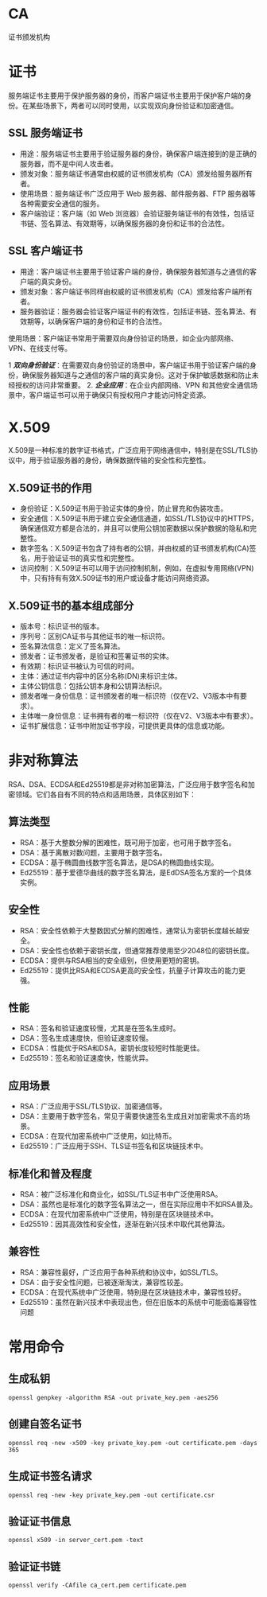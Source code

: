 
# CA
证书颁发机构

# 证书
服务端证书主要用于保护服务器的身份，而客户端证书主要用于保护客户端的身份。在某些场景下，两者可以同时使用，以实现双向身份验证和加密通信。

## SSL 服务端证书
* 用途：服务端证书主要用于验证服务器的身份，确保客户端连接到的是正确的服务器，而不是中间人攻击者。
* 颁发对象：服务端证书通常由权威的证书颁发机构（CA）颁发给服务器所有者。
* 使用场景：服务端证书广泛应用于 Web 服务器、邮件服务器、FTP 服务器等各种需要安全通信的服务。
* 客户端验证：客户端（如 Web 浏览器）会验证服务端证书的有效性，包括证书链、签名算法、有效期等，以确保服务器的身份和证书的合法性。

## SSL 客户端证书
* 用途：客户端证书主要用于验证客户端的身份，确保服务器知道与之通信的客户端的真实身份。
* 颁发对象：客户端证书同样由权威的证书颁发机构（CA）颁发给客户端所有者。
* 服务器验证：服务器会验证客户端证书的有效性，包括证书链、签名算法、有效期等，以确保客户端的身份和证书的合法性。

使用场景：客户端证书常用于需要双向身份验证的场景，如企业内部网络、VPN、在线支付等。

1 ***双向身份验证***：在需要双向身份验证的场景中，客户端证书用于验证客户端的身份，确保服务器知道与之通信的客户端的真实身份。这对于保护敏感数据和防止未经授权的访问非常重要。
2. ***企业应用***：在企业内部网络、VPN 和其他安全通信场景中，客户端证书可以用于确保只有授权用户才能访问特定资源。

# X.509
X.509是一种标准的数字证书格式，广泛应用于网络通信中，特别是在SSL/TLS协议中，用于验证服务器的身份，确保数据传输的安全性和完整性。

## X.509证书的作用
* 身份验证：X.509证书用于验证实体的身份，防止冒充和伪装攻击。
* 安全通信：X.509证书用于建立安全通信通道，如SSL/TLS协议中的HTTPS，确保通信双方都是合法的，并且可以使用公钥加密数据以保护数据的隐私和完整性。
* 数字签名：X.509证书包含了持有者的公钥，并由权威的证书颁发机构(CA)签名，用于验证证书的真实性和完整性。
* 访问控制：X.509证书可以用于访问控制机制，例如，在虚拟专用网络(VPN)中，只有持有有效X.509证书的用户或设备才能访问网络资源。

## X.509证书的基本组成部分
* 版本号：标识证书的版本。
* 序列号：区别CA证书与其他证书的唯一标识符。
* 签名算法信息：定义了签名算法。
* 颁发者：证书颁发者，是验证和签署证书的实体。
* 有效期：标识证书被认为可信的时间。
* 主体：通过证书内容中的区分名称(DN)来标识主体。
* 主体公钥信息：包括公钥本身和公钥算法标识。
* 颁发者唯一身份信息：证书颁发者的唯一标识符（仅在V2、V3版本中有要求）。
* 主体唯一身份信息：证书拥有者的唯一标识符（仅在V2、V3版本中有要求）。
* 证书扩展信息：证书中附加证书字段，可提供更具体的信息或功能。


# 非对称算法

RSA、DSA、ECDSA和Ed25519都是非对称加密算法，广泛应用于数字签名和加密领域。它们各自有不同的特点和适用场景，具体区别如下：

## 算法类型
* RSA：基于大整数分解的困难性，既可用于加密，也可用于数字签名。
* DSA：基于离散对数问题，主要用于数字签名。
* ECDSA：基于椭圆曲线数字签名算法，是DSA的椭圆曲线实现。
* Ed25519：基于爱德华曲线的数字签名算法，是EdDSA签名方案的一个具体实例。

## 安全性
* RSA：安全性依赖于大整数因式分解的困难性，通常认为密钥长度越长越安全。
* DSA：安全性也依赖于密钥长度，但通常推荐使用至少2048位的密钥长度。
* ECDSA：提供与RSA相当的安全级别，但使用更短的密钥。
* Ed25519：提供比RSA和ECDSA更高的安全性，抗量子计算攻击的能力更强。

## 性能
* RSA：签名和验证速度较慢，尤其是在签名生成时。
* DSA：签名生成速度快，但验证速度较慢。
* ECDSA：性能优于RSA和DSA，密钥长度较短时性能更佳。
* Ed25519：签名和验证速度快，性能优异。

## 应用场景
* RSA：广泛应用于SSL/TLS协议、加密通信等。
* DSA：主要用于数字签名，常见于需要快速签名生成且对加密需求不高的场景。
* ECDSA：在现代加密系统中广泛使用，如比特币。
* Ed25519：广泛应用于SSH、TLS证书签名和区块链技术中。

## 标准化和普及程度
* RSA：被广泛标准化和商业化，如SSL/TLS证书中广泛使用RSA。
* DSA：虽然也是标准化的数字签名算法之一，但在实际应用中不如RSA普及。
* ECDSA：在现代加密系统中广泛使用，特别是在区块链技术中。
* Ed25519：因其高效性和安全性，逐渐在新兴技术中取代其他算法。

## 兼容性
* RSA：兼容性最好，广泛应用于各种系统和协议中，如SSL/TLS。
* DSA：由于安全性问题，已被逐渐淘汰，兼容性较差。
* ECDSA：在现代系统中广泛使用，特别是在区块链技术中，兼容性较好。
* Ed25519：虽然在新兴技术中表现出色，但在旧版本的系统中可能面临兼容性问题

# 常用命令

## 生成私钥
```
openssl genpkey -algorithm RSA -out private_key.pem -aes256
```

## 创建自签名证书
```
openssl req -new -x509 -key private_key.pem -out certificate.pem -days 365
```

## 生成证书签名请求
```
openssl req -new -key private_key.pem -out certificate.csr
```

## 验证证书信息
```
openssl x509 -in server_cert.pem -text
```

## 验证证书链
```
openssl verify -CAfile ca_cert.pem certificate.pem
```
